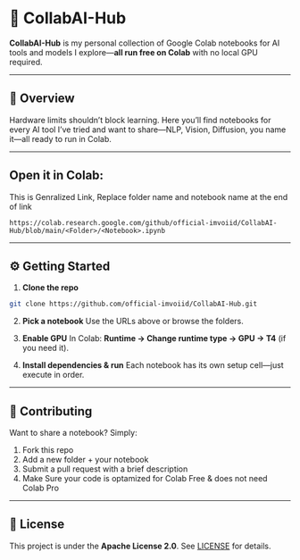 # 🤖 CollabAI-Hub

**CollabAI-Hub** is my personal collection of Google Colab notebooks for AI tools and models I explore—**all run free on Colab** with no local GPU required.

---

## 🚀 Overview

Hardware limits shouldn’t block learning. Here you’ll find notebooks for every AI tool I’ve tried and want to share—NLP, Vision, Diffusion, you name it—all ready to run in Colab.

---

## Open it in Colab:  
This is Genralized Link, Replace folder name and notebook name at the end of link
```
https://colab.research.google.com/github/official-imvoiid/CollabAI-Hub/blob/main/<Folder>/<Notebook>.ipynb
````

---

## ⚙️ Getting Started

1. **Clone the repo**  
 ```bash
 git clone https://github.com/official-imvoiid/CollabAI-Hub.git
````

2. **Pick a notebook**
   Use the URLs above or browse the folders.

3. **Enable GPU**
   In Colab: **Runtime → Change runtime type → GPU → T4** (if you need it).

4. **Install dependencies & run**
   Each notebook has its own setup cell—just execute in order.

---

## 🤝 Contributing

Want to share a notebook? Simply:

1. Fork this repo
2. Add a new folder + your notebook
3. Submit a pull request with a brief description
4. Make Sure your code is optamized for Colab Free & does not need Colab Pro

---

## 📄 License

This project is under the **Apache License 2.0**. See [LICENSE](LICENSE) for details.


